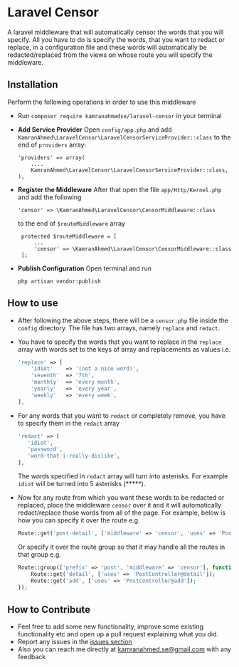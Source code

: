 # Laravel Censor
A laravel middleware that will automatically censor the words that you will specify. All you have to do is specify the words, that you want to redact or replace, in a configuration file and these words will automatically be redacted/replaced from the views on whose route you will specify the middleware.

## Installation
Perform the following operations in order to use this middleware
- Run `composer require kamranahmedse/laravel-censor` in your terminal
- **Add Service Provider** 
   Open `config/app.php` and add `KamranAhmed\LaravelCensor\LaravelCensorServiceProvider::class` to the end of `providers` array:

    ```
    'providers' => array(
        ....
        KamranAhmed\LaravelCensor\LaravelCensorServiceProvider::class,
    ),
    ```

- **Register the Middleware** After that open the file `app/Http/Kernel.php` and add the following 

   ```
  'censor' => \KamranAhmed\LaravelCensor\CensorMiddleware::class
   ```

   to the end of `$routeMiddleware` array

   ```
    protected $routeMiddleware = [
        ...
        'censor' => \KamranAhmed\LaravelCensor\CensorMiddleware::class
    ];
   ```

- **Publish Configuration** Open terminal and run

    ```shell
    php artisan vendor:publish
    ```
    
## How to use

- After following the above steps, there will be a `censor.php` file inside the `config` directory. The file has two arrays, namely `replace` and `redact`.
- You have to specify the words that you want to replace in the `replace` array with words set to the keys of array and replacements as values i.e.

    ```php
    'replace' => [
	    'idiot'    => '(not a nice word)',
	    'seventh'  => '7th',
	    'monthly'  => 'every month',
	    'yearly'   => 'every year',
	    'weekly'   => 'every week',
    ],
    ```

- For any words that you want to `redact` or completely remove, you have to specify them in the `redact` array

    ```php
    'redact' => [
       'idiot',
       'password',
       'word-that-i-really-dislike',
    ],
    ```
   The words specified in `redact` array will turn into asterisks. For example `idiot` will be turned into 5 asterisks (*****).

- Now for any route from which you want these words to be redacted or replaced, place the middleware `censor` over it and it will automatically redact/replace those words from all of the page. For example, below is how you can specify it over the route e.g.
   ```php
   Route::get('post-detail', ['middleware' => 'censor', 'uses' => 'PostController@detail', 'as' => 'postDetail']);
   ```
   Or specify it over the route group so that it may handle all the routes in that group e.g.
    ```php
    Route::group(['prefix' => 'post', 'middleware' => 'censor'], function () {
	    Route::get('detail', ['uses' => 'PostController@detail']);
	    Route::get('add', ['uses' => 'PostController@add']);
    });
    ```
    
## How to Contribute
- Feel free to add some new functionality, improve some existing functionality etc and open up a pull request explaining what you did.
- Report any issues in the [issues section](https://github.com/kamranahmedse/laravel-censor/issues)
- Also you can reach me directly at kamranahmed.se@gmail.com with any feedback
